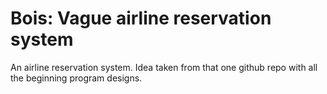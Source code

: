 # Bois: Vague airline reservation system

An airline reservation system. Idea taken from that one github repo with all the beginning 
program designs.